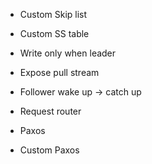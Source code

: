 - Custom Skip list
- Custom SS table

- Write only when leader

* Expose pull stream

* Follower wake up -> catch up

* Request router

- Paxos

- Custom Paxos

